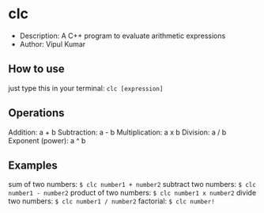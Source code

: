 # clc
 - Description: A C++ program to evaluate arithmetic expressions
 - Author: Vipul Kumar

## How to use
just type this in your terminal: `clc [expression]`

## Operations
Addition: a + b 
Subtraction: a - b 
Multiplication: a x b 
Division: a / b 
Exponent (power): a ^ b 

## Examples
sum of two numbers: `$ clc number1 + number2`
subtract two numbers: `$ clc number1 - number2`
product of two numbers: `$ clc number1 x number2`
divide two numbers: `$ clc number1 / number2`
factorial: `$ clc number!`
